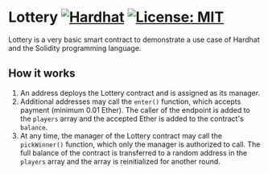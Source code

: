 # Lottery [![Hardhat][hardhat-badge]][hardhat] [![License: MIT][license-badge]][license]

[hardhat]: https://hardhat.org/
[hardhat-badge]: https://img.shields.io/badge/Built%20with-Hardhat-FFDB1C.svg
[license]: https://opensource.org/licenses/MIT
[license-badge]: https://img.shields.io/badge/License-MIT-blue.svg

Lottery is a very basic smart contract to demonstrate a use case of Hardhat and the Solidity programming language.

## How it works

1. An address deploys the Lottery contract and is assigned as its manager.
2. Additional addresses may call the `enter()` function, which accepts payment (minimum 0.01 Ether). The caller of the endpoint is added to the `players` array and the accepted Ether is added to the contract's `balance`.
3. At any time, the manager of the Lottery contract may call the `pickWinner()` function, which only the manager is authorized to call. The full balance of the contract is transferred to a random address in the `players` array and the array is reinitialized for another round.
